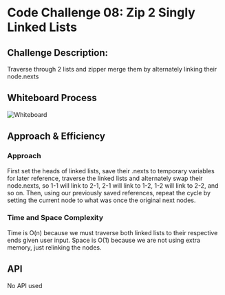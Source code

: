 # Code Challenge 08: Zip 2 Singly Linked Lists

## Challenge Description:
Traverse through 2 lists and zipper merge them by alternately linking their node.nexts

## Whiteboard Process
![Whiteboard](cc08.jpg)

## Approach & Efficiency

### Approach
First set the heads of linked lists, save their .nexts to temporary variables for later reference,
traverse the linked lists and alternately swap their node.nexts, so 1-1 will link to 2-1, 2-1 will
link to 1-2, 1-2 will link to 2-2, and so on. Then, using our previously saved references, repeat
the cycle by setting the current node to what was once the original next nodes.

### Time and Space Complexity
Time is O(n) because we must traverse both linked lists to their respective ends given user input.
Space is O(1) because we are not using extra memory, just relinking the nodes.

## API
No API used
